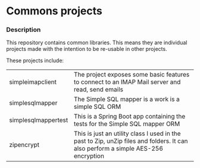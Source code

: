 # Commons projects

<h3>Description</h3>
<p>This repository contains common libraries. This means they are individual projects made with the intention to be re-usable in other projects.</p>
<p>These projects include:</p>
<table>
<tr>
<td>simpleimapclient</td><td>The project exposes some basic features to connect to an IMAP Mail server and read, send emails</td>
</tr>
<tr>
<td>simplesqlmapper</td><td>The Simple SQL mapper is a work is a simple SQL ORM</td>
</tr>
<tr>
<td>simplesqlmappertest</td><td>This is a Spring Boot app containing the tests for the Simple SQL mapper ORM</td>
</tr>
<tr>
<td>zipencrypt</td><td>This is just an utility class I used in the past to Zip, unZip files and folders. It can also perform a simple AES-256 encryption</td>
</tr>
</table>
